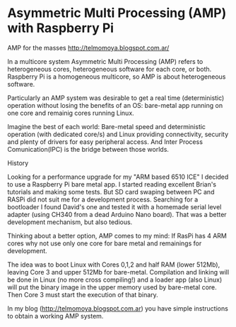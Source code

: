 # Asymmetric Multi Processing (AMP) with Raspberry Pi

AMP for the masses
http://telmomoya.blogspot.com.ar/

In a multicore system Asymmetric Multi Processing (AMP) refers to heterogeneous cores, heterogeneous software for each core, or both. Raspberry Pi is a homogeneous multicore, so AMP is about heterogeneous software.

Particularly an AMP system was desirable to get a real time (deterministic) operation without losing the benefits of an OS:  bare-metal app running on one core and remainig cores running Linux.

Imagine the best of each world: Bare-metal speed and deterministic operation (with dedicated core/s) and Linux providing connectivity, security and plenty of drivers for easy peripheral access. And Inter Process Comunication(IPC) is the bridge between those worlds.


History

Looking for a performance upgrade for my "ARM based 6510 ICE" I decided to use a Raspberry Pi bare metal app. I started reading excellent Brian's tutorials and making some tests. But SD card swaping between PC and RASPi did not suit me for a development process. Searching for a bootloader I found David's one and tested it with a homemade serial level adapter (using CH340 from a dead Arduino Nano board). That was a better development mechanism, but also tedious.

Thinking about a better option, AMP comes to my mind: If RasPi has 4 ARM cores why not use only one core for bare metal and remainings for development.

The idea was to boot Linux with Cores 0,1,2  and half RAM (lower 512Mb), leaving Core 3 and upper 512Mb for bare-metal. Compilation and linking will be done in Linux (no more cross compiling!) and a loader app (also Linux) will put the binary image in the upper memory used by bare-metal core. Then Core 3 must start the execution of that binary.

In my blog (http://telmomoya.blogspot.com.ar) you have simple instructions to obtain a working AMP system.


